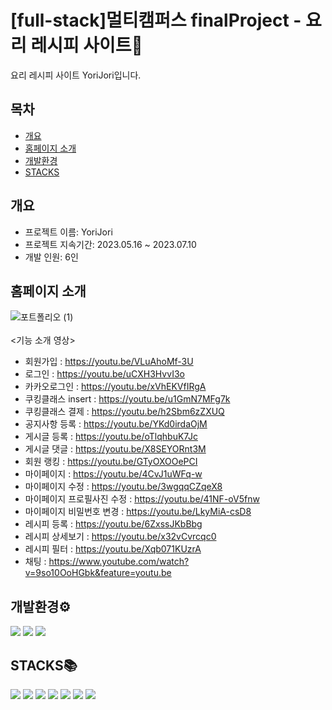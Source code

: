 <div align="left">

# [full-stack]멀티캠퍼스 finalProject - 요리 레시피 사이트🍲

요리 레시피 사이트 YoriJori입니다.

## 목차
- [개요](#개요)
- [홈페이지 소개](#홈페이지-소개)
- [개발환경](#개발환경)
- [STACKS](#stacks)

## 개요
- 프로젝트 이름: YoriJori
- 프로젝트 지속기간: 2023.05.16 ~ 2023.07.10
- 개발 인원: 6인

## 홈페이지 소개
![포트폴리오 (1)](https://github.com/SeosoyoungE/SeosoyoungE/assets/127925743/ecdd6d89-3ba7-42c9-8f16-a0b75435e213)
<br/><br/>
<기능 소개 영상>
- 회원가입 : https://youtu.be/VLuAhoMf-3U
- 로그인 : https://youtu.be/uCXH3HvvI3o
- 카카오로그인 : https://youtu.be/xVhEKVfIRgA
- 쿠킹클래스 insert : https://youtu.be/u1GmN7MFg7k
- 쿠킹클래스 결제 : https://youtu.be/h2Sbm6zZXUQ
- 공지사항 등록 : https://youtu.be/YKd0irdaOjM
- 게시글 등록 : https://youtu.be/oTlqhbuK7Jc
- 게시글 댓글 : https://youtu.be/X8SEYORnt3M
- 회원 랭킹 : https://youtu.be/GTyOXOOePCI
- 마이페이지 : https://youtu.be/4CvJ1uWFq-w
- 마이페이지 수정 : https://youtu.be/3wgqqCZqeX8
- 마이페이지 프로필사진 수정 : https://youtu.be/41NF-oV5fnw
- 마이페이지 비밀번호 변경 : https://youtu.be/LkyMiA-csD8
- 레시피 등록 : https://youtu.be/6ZxssJKbBbg
- 레시피 상세보기 : https://youtu.be/x32vCvrcqc0
- 레시피 필터 : https://youtu.be/Xqb071KUzrA
- 채팅 : https://www.youtube.com/watch?v=9so10OoHGbk&feature=youtu.be

## 개발환경⚙
<img src="https://img.shields.io/badge/Spring Boot-6DB33F?style=for-the-badge&logo=spring&logoColor=white"> <img src="https://img.shields.io/badge/java 11-E34F26?style=for-the-badge&logo=java&logoColor=white"> <img src="https://img.shields.io/badge/maven-064F8C?style=for-the-badge&logo=java&logoColor=white">


## STACKS📚
<img src="https://img.shields.io/badge/html5-E34F26?style=for-the-badge&logo=html5&logoColor=white"> <img src="https://img.shields.io/badge/css-1572B6?style=for-the-badge&logo=css3&logoColor=white"> <img src="https://img.shields.io/badge/javascript-F7DF1E?style=for-the-badge&logo=javascript&logoColor=black"> <img src="https://img.shields.io/badge/jpa-E34F26?style=for-the-badge&logo=java&logoColor=white"> <img src="https://img.shields.io/badge/thymeleaf-005F0F?style=for-the-badge&logo=thymeleaf&logoColor=white"> <img src="https://img.shields.io/badge/mysql-4479A1?style=for-the-badge&logo=mysql&logoColor=white"> <img src="https://img.shields.io/badge/jquery-0769AD?style=for-the-badge&logo=jquery&logoColor=white">

</div>
